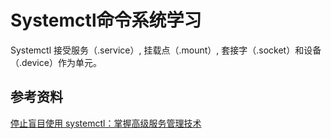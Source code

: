 # Systemctl命令系统学习



Systemctl 接受服务（.service）, 挂载点（.mount）, 套接字（.socket）和设备（.device）作为单元。 











## 参考资料

[停止盲目使用 systemctl：掌握高级服务管理技术](https://mp.weixin.qq.com/s/xuc_zX6swyqlTSx3fCspgA )

